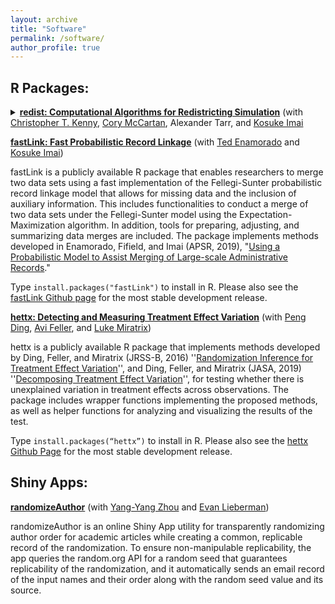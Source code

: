 ```yaml
---
layout: archive
title: "Software"
permalink: /software/
author_profile: true
---
```


## R Packages:

<details>
<summary><a href="http://cran.r-project.org/web/packages/redist/"><b>redist: Computational Algorithms for Redistricting Simulation</b></a> (with <a href = "https://scholar.harvard.edu/christopherkenny/home">Christopher T. Kenny</a>, <a href = "https://corymccartan.github.io/">Cory McCartan</a>, Alexander Tarr, and <a href = "https://imai.fas.harvard.edu/">Kosuke Imai</a></summary>
<br>
redist is a publicly available R package that enables researchers to statistically simulate congressional redistricting plans using Markov chain Monte Carlo and Sequential Monte Carlo techniques. This includes the implementation of substantive constraints in the redistricting process such as geographic compactness and population parity requirements, as well as efficient simulation methods such as simulated tempering algorithms. Tools for analysis such as inverse probability reweighting and plotting functionality are included. The package implements methods found in Fifield, Higgins, Imai, and Tarr (JCGS, 2020), "<a href = "https://imai.fas.harvard.edu/research/files/redist.pdf">Automated Redistricting Simulation Using Markov Chain Monte Carlo</a>," Fifield, Imai, Kawahara, and Kenny (SPP, 2020), “<a href = "https://imai.fas.harvard.edu/research/files/enumerate.pdf">The Essential Role of Empirical Validation in Legislative Redistricting Simulation </a>”, and McCartan and Imai, “<a href = "https://imai.fas.harvard.edu/research/files/SMCredist.pdf">Sequential Monte Carlo for Sampling Balanced and Compact Redistricting Plans</a>“. <br>

Type <code>install.packages("redist")</code> to install in R. Please also see the <a href = "https://github.com/redistricting/redist">redist GitHub page</a> for the most stable development release.

</details>

[**fastLink: Fast Probabilistic Record Linkage**](https://cran.r-project.org/web/packages/fastLink/) (with [Ted Enamorado](https://www.tedenamorado.com/) and [Kosuke Imai](https://imai.fas.harvard.edu/))

fastLink is a publicly available R package that enables researchers to merge two data sets using a fast implementation of the Fellegi-Sunter probabilistic record linkage model that allows for missing data and the inclusion of auxiliary information. This includes functionalities to conduct a merge of two data sets under the Fellegi-Sunter model using the Expectation-Maximization algorithm. In addition, tools for preparing, adjusting, and summarizing data merges are included. The package implements methods developed in Enamorado, Fifield, and Imai (APSR, 2019), "[Using a Probabilistic Model to Assist Merging of Large-scale Administrative Records](https://imai.fas.harvard.edu/research/files/linkage.pdf)."

Type `install.packages("fastLink")` to install in R. Please also see the [fastLink Github page](https://github.com/kosukeimai/fastLink) for the most stable development release.

[**hettx: Detecting and Measuring Treatment Effect Variation**](https://cran.r-project.org/web/packages/hettx/) (with [Peng Ding](https://sites.google.com/site/pengdingpku/), [Avi Feller](https://gsppi.berkeley.edu/avi-feller/), and [Luke Miratrix](https://scholar.harvard.edu/lmiratrix/home))

hettx is a publicly available R package that implements methods developed by Ding, Feller, and Miratrix (JRSS-B, 2016)  ''[Randomization Inference for Treatment Effect Variation](https://rss.onlinelibrary.wiley.com/doi/abs/10.1111/rssb.12124)'',  and Ding, Feller, and Miratrix (JASA, 2019) ''[Decomposing Treatment Effect Variation](https://www.tandfonline.com/doi/abs/10.1080/01621459.2017.1407322?journalCode=uasa20)'',  for testing whether there is unexplained variation in treatment effects across observations. The package includes wrapper functions implementing the proposed methods, as well as helper functions for analyzing and visualizing the results of the test.

Type `install.packages(“hettx”)` to install in R. Please also see the [hettx Github Page](https://github.com/bfifield/hettx) for the most stable development release.

## Shiny Apps:

[**randomizeAuthor**](https://randomizeauthor.shinyapps.io/shiny/) (with [Yang-Yang Zhou](https://www.yangyangzhou.com/) and [Evan Lieberman](https://evanlieberman.org/))

randomizeAuthor is an online Shiny App utility for transparently randomizing author order for academic articles while creating a common, replicable record of the randomization. To ensure non-manipulable replicability, the app queries the random.org API for a random seed that guarantees replicability of the randomization, and it automatically sends an email record of the input names and their order along with the random seed value and its source. 
